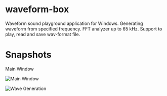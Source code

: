 # waveform-box
Waveform sound playground application for Windows. Generating waveform from specified frequency. FFT analyzer up to 65 kHz. Support to play, read and save wav-format file.

# Snapshots

Main Window

![Main Window](http://necotech.org/wp-content/uploads/2017/07/waveform-box.png)

![Wave Generation](http://necotech.org/wp-content/uploads/2017/07/wavegen.png)
